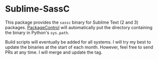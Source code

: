 # Sublime-SassC

This package provides the `sassc` binary for Sublime Text (2 and 3) packages. [PackageControl](https://packagecontrol.io/) will automatically put the directory containing the binary in Python's `sys.path`.

Build scripts will eventually be added for all systems. I will try my best to update the binaries at the start of each month. However, feel free to send PRs at any time. I will merge and update the tag.
